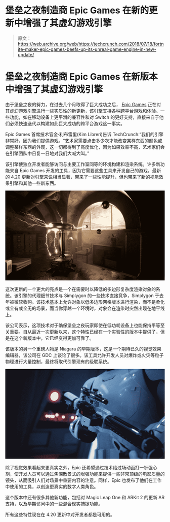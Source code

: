 # 堡垒之夜制造商 Epic Games 在新的更新中增强了其虚幻游戏引擎 

> 原文：<https://web.archive.org/web/https://techcrunch.com/2018/07/18/fortnite-maker-epic-games-beefs-up-its-unreal-game-engine-in-new-update/>

# 堡垒之夜制造商 Epic Games 在新版本中增强了其虚幻游戏引擎

由于堡垒之夜的努力，在过去几个月取得了巨大成功之后， [Epic Games](https://web.archive.org/web/20221027185441/https://www.epicgames.com/site/en-US/home) 正在对其虚幻游戏引擎进行一些实质性的新更新，该引擎支持各种跨平台游戏和体验。一些功能，如在移动设备上更平滑的兼容性和对 Switch 的更好支持，直接来自于他们必须快速迭代以构建如此巨大成功的跨平台游戏这一事实。

Epic Games 首席技术官金·利布雷里(Kim Libreri)告诉 TechCrunch:“我们的引擎非常好，因为我们提供游戏。“艺术家需要点击多少次才能改变某样东西的颜色或调整某样东西的外观，这一切都得到了高度优化，因为如果效率不高，艺术家们会在引擎团队中日复一日地对我们大喊大叫。”

该引擎使独立开发者能够访问与主要工作室同等的环境构建和渲染系统。许多新功能来自 Epic Games 开发的工具，因为它需要这些工具来开发自己的游戏。最新的 4.20 更新对引擎来说相当显著，带来了一些性能提升，但也带来了新的视觉效果引擎和其他一些新东西。

![](img/14714a713fbbc72e479e16a9b23ce7d7.png)

这次更新的一个更大的亮点是一个在需要时以降低的多边形复杂度渲染对象的系统。该引擎的代理细节技术与 Simplygon 的一些技术直接竞争，Simplygon 于去年被微软收购。该技术基本上允许对象以低多边形网格版本进行渲染，而不是柔化或全有或全无的场景，而当你穿越一个环境时，对象会在渲染时突然出现在地平线上。

该公司表示，这项技术对于确保堡垒之夜玩家即使在低功耗设备上也能保持平等至关重要。自从最近一次更新以来，这个特性已经在一个实验性的版本中提供了，但是在这个新版本中，它已经变得更加可靠了。

该版本的另一个重磅人物是 Niagara 的早期版本，这是一个期待已久的视觉效果编辑器，该公司在 GDC 上谈论了很多。该工具允许开发人员对爆炸或火灾等粒子物理进行大量控制，最终将取代引擎现有的级联系统。

![](img/e72ccbd83c9648bf73d78838db74d667.png)

除了视觉效果看起来更真实之外，Epic 还希望通过技术给过场动画打一针强心剂，使开发人员可以通过焦深散景式的增强功能来提供一些非常顶级的电影质量的镜头，从而吸引人们对场景中重要内容的注意。同样，Epic 也发布了他们在工作中使用的工具，以创造更真实的数字人类角色。

这个版本中还有很多其他新功能，包括对 Magic Leap One 和 ARKit 2 的更新 AR 支持，以及早期访问中的一些混合现实捕捉功能。

所有这些特性现在在 4.20 更新中对开发者都是可用的。
